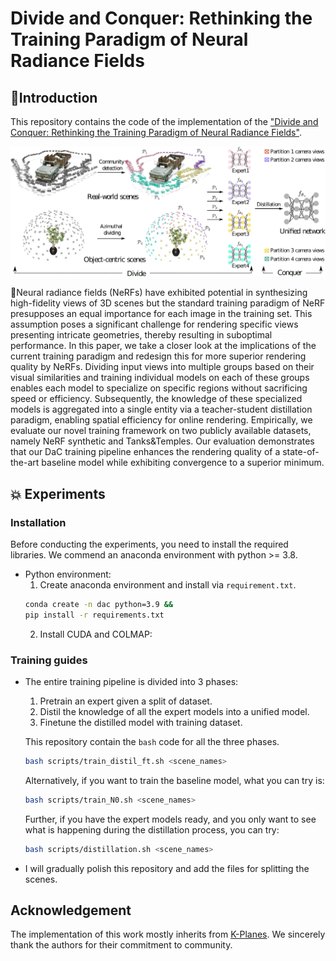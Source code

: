 # Divide and Conquer: Rethinking the Training Paradigm of Neural Radiance Fields

## :imp:Introduction

This repository contains the code of the implementation of the ["Divide and Conquer: Rethinking the Training Paradigm of Neural Radiance Fields"](https://arxiv.org/abs/2401.16144). 



![The distillation pipeline for both object-centric scenes and real-world 360 scenes](assets/main.png)

:feet:Neural radiance fields (NeRFs) have exhibited potential in synthesizing high-fidelity views of 3D scenes but the standard training paradigm of NeRF presupposes an equal importance for each image in the training set. This assumption poses a significant challenge for rendering specific views presenting intricate geometries, thereby resulting in suboptimal performance. In this paper, we take a closer look at the implications of the current training paradigm and redesign this for more superior rendering quality by NeRFs. Dividing input views into multiple groups based on their visual similarities and training individual models on each of these groups enables each model to specialize on specific regions without sacrificing speed or efficiency. Subsequently, the knowledge of these specialized models is aggregated into a single entity via a teacher-student distillation paradigm, enabling spatial efficiency for online rendering. Empirically, we evaluate our novel training framework on two publicly available datasets, namely NeRF synthetic and Tanks&Temples. Our evaluation demonstrates that our DaC training pipeline enhances the rendering quality of a state-of-the-art baseline model while exhibiting convergence to a superior minimum.


## :boom: Experiments

### Installation
Before conducting the experiments, you need to install the required libraries. We commend an anaconda environment with python >= 3.8. 

* Python environment:
  1. Create anaconda environment and install via `requirement.txt`.
   ```bash
   conda create -n dac python=3.9 &&
   pip install -r requirements.txt
   ```
  2. Install CUDA and COLMAP:
      



### Training guides
* The entire training pipeline is divided into 3 phases:

  1. Pretrain an expert given a split of dataset.
  2. Distil the knowledge of all the expert models into a unified model.
  3. Finetune the distilled model with training dataset.

  This repository contain the `bash` code for all the three phases.
  ```bash
  bash scripts/train_distil_ft.sh <scene_names>
  ```

  Alternatively, if you want to train the baseline model, what you can try is:

  ```bash
  bash scripts/train_N0.sh <scene_names>
  ```

  Further, if you have the expert models ready, and you only want to see what is happening during the distillation process, you can try:

  ```bash
  bash scripts/distillation.sh <scene_names>
  ```

* I will gradually polish this repository and add the files for splitting the scenes.



## Acknowledgement

The implementation of this work mostly inherits from [K-Planes](https://github.com/sarafridov/K-Planes). We sincerely thank the authors for their commitment to community.
